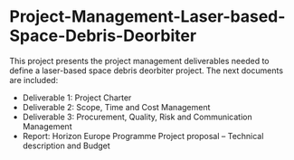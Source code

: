 # Project-Management-Laser-based-Space-Debris-Deorbiter
 
This project presents the project management deliverables needed to define a laser-based space debris deorbiter project.
The next documents are included:
- Deliverable 1: Project Charter
- Deliverable 2: Scope, Time and Cost Management
- Deliverable 3: Procurement, Quality, Risk and Communication Management
- Report: Horizon Europe Programme Project proposal – Technical description and Budget
